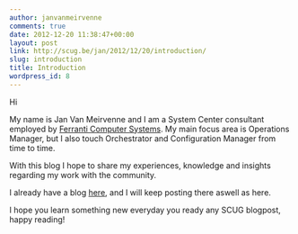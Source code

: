```yaml
---
author: janvanmeirvenne
comments: true
date: 2012-12-20 11:38:47+00:00
layout: post
link: http://scug.be/jan/2012/12/20/introduction/
slug: introduction
title: Introduction
wordpress_id: 8
---
```


Hi

My name is Jan Van Meirvenne and I am a System Center consultant employed by [Ferranti Computer Systems](http://www.ferranti.be/en/node/122).
My main focus area is Operations Manager, but I also touch Orchestrator and Configuration Manager from time to time.

With this blog I hope to share my experiences, knowledge and insights regarding my work with the community.

I already have a blog [here](http://www.jvm-net.com), and I will keep posting there aswell as here.

I hope you learn something new everyday you ready any SCUG blogpost, happy reading!


